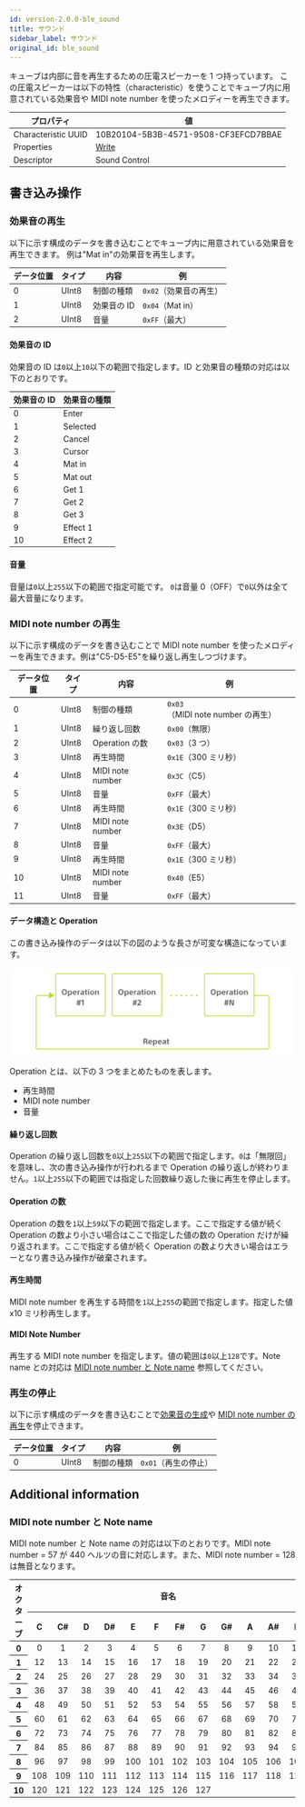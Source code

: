 ```yaml
---
id: version-2.0.0-ble_sound
title: サウンド
sidebar_label: サウンド
original_id: ble_sound
---
```


キューブは内部に音を再生するための圧電スピーカーを 1 つ持っています。
この圧電スピーカーは以下の特性（characteristic）を使うことでキューブ内に用意されている効果音や MIDI note number を使ったメロディーを再生できます。

| プロパティ          | 値                                   |
| ------------------- | ------------------------------------ |
| Characteristic UUID | 10B20104-5B3B-4571-9508-CF3EFCD7BBAE |
| Properties          | [Write](#書き込み操作)               |
| Descriptor          | Sound Control                        |

## 書き込み操作

### 効果音の再生

以下に示す構成のデータを書き込むことでキューブ内に用意されている効果音を再生できます。
例は"Mat in"の効果音を再生します。

| データ位置 | タイプ | 内容        | 例                                        |
| ---------- | ------ | ----------- | ----------------------------------------- |
| 0          | UInt8  | 制御の種類  | <span fixed>`0x02`</span>（効果音の再生） |
| 1          | UInt8  | 効果音の ID | `0x04`（Mat in）                          |
| 2          | UInt8  | 音量        | `0xFF`（最大）                            |

#### 効果音の ID

効果音の ID は`0`以上`10`以下の範囲で指定します。ID と効果音の種類の対応は以下のとおりです。

| 効果音の ID | 効果音の種類 |
| ----------- | ------------ |
| 0           | Enter        |
| 1           | Selected     |
| 2           | Cancel       |
| 3           | Cursor       |
| 4           | Mat in       |
| 5           | Mat out      |
| 6           | Get 1        |
| 7           | Get 2        |
| 8           | Get 3        |
| 9           | Effect 1     |
| 10          | Effect 2     |

#### 音量

音量は`0`以上`255`以下の範囲で指定可能です。
`0`は音量 0（OFF）で`0`以外は全て最大音量になります。

### MIDI note number の再生

以下に示す構成のデータを書き込むことで MIDI note number を使ったメロディーを再生できます。例は"C5-D5-E5"を繰り返し再生しつづけます。

| データ位置 | タイプ | 内容             | 例                                                   |
| ---------- | ------ | ---------------- | ---------------------------------------------------- |
| 0          | UInt8  | 制御の種類       | <span fixed>`0x03`</span>（MIDI note number の再生） |
| 1          | UInt8  | 繰り返し回数     | `0x00`（無限）                                       |
| 2          | UInt8  | Operation の数   | `0x03`（3 つ）                                       |
| 3          | UInt8  | 再生時間         | `0x1E`（300 ミリ秒）                                 |
| 4          | UInt8  | MIDI note number | `0x3C`（C5）                                         |
| 5          | UInt8  | 音量             | `0xFF`（最大）                                       |
| 6          | UInt8  | 再生時間         | `0x1E`（300 ミリ秒）                                 |
| 7          | UInt8  | MIDI note number | `0x3E`（D5）                                         |
| 8          | UInt8  | 音量             | `0xFF`（最大）                                       |
| 9          | UInt8  | 再生時間         | `0x1E`（300 ミリ秒）                                 |
| 10         | UInt8  | MIDI note number | `0x40`（E5）                                         |
| 11         | UInt8  | 音量             | `0xFF`（最大）                                       |

#### データ構造と Operation

この書き込み操作のデータは以下の図のような長さが可変な構造になっています。

![Sound Sequence Data Structure](assets/sequential_operation.svg)

Operation とは、以下の 3 つをまとめたものを表します。

- 再生時間
- MIDI note number
- 音量

#### 繰り返し回数

Operation の繰り返し回数を`0`以上`255`以下の範囲で指定します。`0`は「無限回」を意味し、次の書き込み操作が行われるまで Operation の繰り返しが終わりません。`1`以上`255`以下の範囲では指定した回数繰り返した後に再生を停止します。

#### Operation の数

Operation の数を`1`以上`59`以下の範囲で指定します。ここで指定する値が続く Operation の数より小さい場合はここで指定した値の数の Operation だけが繰り返されます。ここで指定する値が続く Operation の数より大きい場合はエラーとなり書き込み操作が破棄されます。

#### 再生時間

MIDI note number を再生する時間を`1`以上`255`の範囲で指定します。指定した値 x10 ミリ秒再生します。

#### MIDI Note Number

再生する MIDI note number を指定します。値の範囲は`0`以上`128`です。Note name との対応は [MIDI note number と Note name](#midi-note-number-と-note-name) 参照してください。

### 再生の停止

以下に示す構成のデータを書き込むことで[効果音の生成](#効果音の再生)や [MIDI note number の再生](#midi-note-number-の再生)を停止できます。

| データ位置 | タイプ | 内容       | 例                                      |
| ---------- | ------ | ---------- | --------------------------------------- |
| 0          | UInt8  | 制御の種類 | <span fixed>`0x01`</span>（再生の停止） |

## Additional information

### MIDI note number と Note name

MIDI note number と Note name の対応は以下のとおりです。MIDI note number = 57 が 440 ヘルツの音に対応します。また、MIDI note number = 128 は無音となります。

<table>
  <thead>
    <tr>
      <th colspan="1" rowspan="2">オクターブ</th>
      <th colspan="12">音名</th>
    </tr>
    <tr align="middle">
      <th>C</th>
      <th>C#</th>
      <th>D</th>
      <th>D#</th>
      <th>E</th>
      <th>F</th>
      <th>F#</th>
      <th>G</th>
      <th>G#</th>
      <th>A</th>
      <th>A#</th>
      <th>B</th>
    </tr>    
  </thead>
  <tbody>
    <tr align="middle">
      <th>0</th>
      <td>0</td>
      <td>1</td>
      <td>2</td>
      <td>3</td>
      <td>4</td>
      <td>5</td>
      <td>6</td>
      <td>7</td>
      <td>8</td>
      <td>9</td>
      <td>10</td>
      <td>11</td>
    </tr>
    <tr align="middle">
      <th>1</th>
      <td>12</td>
      <td>13</td>
      <td>14</td>
      <td>15</td>
      <td>16</td>
      <td>17</td>
      <td>18</td>
      <td>19</td>
      <td>20</td>
      <td>21</td>
      <td>22</td>
      <td>23</td>
    </tr>
    <tr align="middle">
      <th>2</th>
      <td>24</td>
      <td>25</td>
      <td>26</td>
      <td>27</td>
      <td>28</td>
      <td>29</td>
      <td>30</td>
      <td>31</td>
      <td>32</td>
      <td>33</td>
      <td>34</td>
      <td>35</td>
    </tr>
    <tr align="middle">
      <th>3</th>
      <td>36</td>
      <td>37</td>
      <td>38</td>
      <td>39</td>
      <td>40</td>
      <td>41</td>
      <td>42</td>
      <td>43</td>
      <td>44</td>
      <td>45</td>
      <td>46</td>
      <td>47</td>
    </tr>
    <tr align="middle">
      <th>4</th>
      <td>48</td>
      <td>49</td>
      <td>50</td>
      <td>51</td>
      <td>52</td>
      <td>53</td>
      <td>54</td>
      <td>55</td>
      <td>56</td>
      <td>57</td>
      <td>58</td>
      <td>59</td>
    </tr>
    <tr align="middle">
      <th>5</th>
      <td>60</td>
      <td>61</td>
      <td>62</td>
      <td>63</td>
      <td>64</td>
      <td>65</td>
      <td>66</td>
      <td>67</td>
      <td>68</td>
      <td>69</td>
      <td>70</td>
      <td>71</td>
    </tr>
    <tr align="middle">
      <th>6</th>
      <td>72</td>
      <td>73</td>
      <td>74</td>
      <td>75</td>
      <td>76</td>
      <td>77</td>
      <td>78</td>
      <td>79</td>
      <td>80</td>
      <td>81</td>
      <td>82</td>
      <td>83</td>
    </tr>
    <tr align="middle">
      <th>7</th>
      <td>84</td>
      <td>85</td>
      <td>86</td>
      <td>87</td>
      <td>88</td>
      <td>89</td>
      <td>90</td>
      <td>91</td>
      <td>92</td>
      <td>93</td>
      <td>94</td>
      <td>95</td>
    </tr>
    <tr align="middle">
      <th>8</th>
      <td>96</td>
      <td>97</td>
      <td>98</td>
      <td>99</td>
      <td>100</td>
      <td>101</td>
      <td>102</td>
      <td>103</td>
      <td>104</td>
      <td>105</td>
      <td>106</td>
      <td>107</td>
    </tr>
    <tr align="middle">
      <th>9</th>
      <td>108</td>
      <td>109</td>
      <td>110</td>
      <td>111</td>
      <td>112</td>
      <td>113</td>
      <td>114</td>
      <td>115</td>
      <td>116</td>
      <td>117</td>
      <td>118</td>
      <td>119</td>
    </tr>
    <tr align="middle">
      <th>10</th>
      <td>120</td>
      <td>121</td>
      <td>122</td>
      <td>123</td>
      <td>124</td>
      <td>125</td>
      <td>126</td>
      <td>127</td>
    </tr>
  </tbody>
</table>
